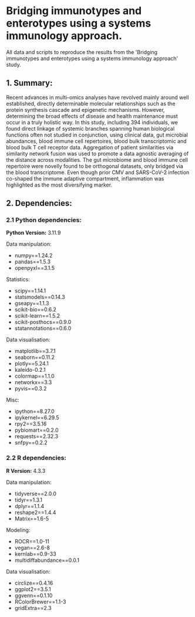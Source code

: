 # Bridging immunotypes and enterotypes using a systems immunology approach.

All data and scripts to reproduce the results from the 'Bridging immunotypes and enterotypes using a systems immunology approach' study.

## 1. Summary:

Recent advances in multi-omics analyses have revolved mainly around well established, directly
determinable molecular relationships such as the protein synthesis cascade and epigenetic
mechanisms. However, determining the broad effects of disease and health maintenance must
occur in a truly holistic way. In this study, including 394 individuals, we found direct linkage of
systemic branches spanning human biological functions often not studied in conjunction, using
clinical data, gut microbial abundances, blood immune cell repertoires, blood bulk transcriptomic
and blood bulk T cell receptor data. Aggregation of patient similarities via similarity network
fusion was used to promote a data agnostic averaging of the distance across modalities. The gut
microbiome and blood immune cell repertoire were novelly found to be orthogonal datasets, only
bridged via the blood transcriptome. Even though prior CMV and SARS-CoV-2 infection co-shaped
the immune adaptive compartment, inflammation was highlighted as the most diversifying
marker.




## 2. Dependencies:


### 2.1 Python dependencies:
**Python Version:** 3.11.9

Data manipulation:
- numpy==1.24.2
- pandas==1.5.3
- openpyxl==3.1.5

Statistics:
- scipy==1.14.1
- statsmodels==0.14.3
- gseapy==1.1.3
- scikit-bio==0.6.2
- scikit-learn==1.5.2
- scikit-posthocs==0.9.0
- statannotations==0.6.0

Data visualisation:
- matplotlib==3.7.1
- seaborn==0.11.2
- plotly==5.24.1
- kaleido-0.2.1
- colormap==1.1.0
- networkx==3.3
- pyvis==0.3.2

Misc:
- ipython==8.27.0
- ipykernel==6.29.5
- rpy2==3.5.16
- pybiomart==0.2.0
- requests==2.32.3
- snfpy==0.2.2


### 2.2 R dependencies:
**R Version:** 4.3.3

Data manipulation:
- tidyverse==2.0.0
- tidyr==1.3.1
- dplyr==1.1.4
- reshape2==1.4.4
- Matrix==1.6-5

Modeling:
- ROCR==1.0-11
- vegan==2.6-8
- kernlab==0.9-33
- multidiffabundance==0.0.1

Data visualisation:
- circlize==0.4.16
- ggplot2==3.5.1
- ggvenn==0.1.10
- RColorBrewer==1.1-3
- gridExtra==2.3
